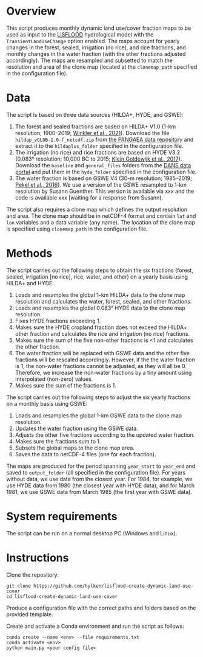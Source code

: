 # Overview

This script produces monthly dynamic land use/cover fraction maps to be used as input to the [LISFLOOD](https://github.com/ec-jrc/lisflood-code) hydrological model with the `TransientLandUseChange` option enabled. The maps account for yearly changes in the forest, sealed, irrigation (no rice), and rice fractions, and monthly changes in the water fraction (with the other fractions adjusted accordingly). The maps are resampled and subsetted to match the resolution and area of the clone map (located at the `clonemap_path` specified in the configuration file). 

# Data

The script is based on three data sources (HILDA+, HYDE, and GSWE):

1. The forest and sealed fractions are based on HILDA+ V1.0 (1-km resolution; 1900–2019; [Winkler et al., 2021](https://doi.org/10.1038/s41467-021-22702-2)). Download the file `hildap_vGLOB-1.0-f_netcdf.zip` from [the PANGAEA data repository](https://doi.org/10.1594/PANGAEA.921846) and extract it to the `hildaplus_folder` specified in the configuration file.
1. The irrigation (no rice) and rice fractions are based on HYDE V3.2 (0.083° resolution; 10,000 BC to 2015; [Klein Goldewijk et al., 2017](https://doi.org/10.5194/essd-9-927-2017)). Download the `baseline` and `general_files` folders from the [DANS data portal](https://doi.org/10.17026/dans-25g-gez3) and put them in the `hyde_folder` specified in the configuration file.
1. The water fraction is based on GSWE V4 (30-m resolution; 1985–2019; [Pekel et al., 2016](https://doi.org/10.1038/nature20584)). We use a version of the GSWE resampled to 1-km resolution by Susann Guenther. This version is available via xxx and the code is available xxx [waiting for a response from Susann).

The script also requires a clone map which defines the output resolution and area. The clone map should be in netCDF-4 format and contain `lat` and `lon` variables and a data variable (any name). The location of the clone map is specified using `clonemap_path` in the configuration file.

# Methods

The script carries out the following steps to obtain the six fractions (forest, sealed, irrigation [no rice], rice, water, and other) on a yearly basis using HILDA+ and HYDE:
1. Loads and resamples the global 1-km HILDA+ data to the clone map resolution and calculates the water, forest, sealed, and other fractions.
1. Loads and resamples the global 0.083° HYDE data to the clone map resolution.
1. Fixes HYDE fractions exceeding 1.
1. Makes sure the HYDE cropland fraction does not exceed the HILDA+ other fraction and calculates the rice and irrigation (no rice) fractions.
1. Makes sure the sum of the five non-other fractions is <1 and calculates the other fraction.
1. The water fraction will be replaced with GSWE data and the other five fractions will be rescaled accordingly. However, if the the water fraction is 1, the non-water fractions cannot be adjusted, as they will all be 0. Therefore, we increase the non-water fractions by a tiny amount using interpolated (non-zero) values.
1. Makes sure the sum of the fractions is 1.

The script carries out the following steps to adjust the six yearly fractions on a monthly basis using GSWE:
1. Loads and resamples the global 1-km GSWE data to the clone map resolution.
1. Updates the water fraction using the GSWE data.
1. Adjusts the other five fractions according to the updated water fraction.
1. Makes sure the fractions sum to 1.
1. Subsets the global maps to the clone map area.
1. Saves the data to netCDF-4 files (one for each fraction).

The maps are produced for the period spanning `year_start` to `year_end` and saved to `output_folder` (all specified in the configuration file). For years without data, we use data from the closest year. For 1984, for example, we use HYDE data from 1980 (the closest year with HYDE data), and for March 1981, we use GSWE data from March 1985 (the first year with GSWE data).

# System requirements

The script can be run on a normal desktop PC (Windows and Linux).

# Instructions

Clone the repository:
```
git clone https://github.com/hylken/lisflood-create-dynamic-land-use-cover
cd lisflood-create-dynamic-land-use-cover
```
Produce a configuration file with the correct paths and folders based on the provided template. 

Create and activate a Conda environment and run the script as follows:
```
conda create --name <env> --file requirements.txt
conda activate <env>
python main.py <your config file>
```